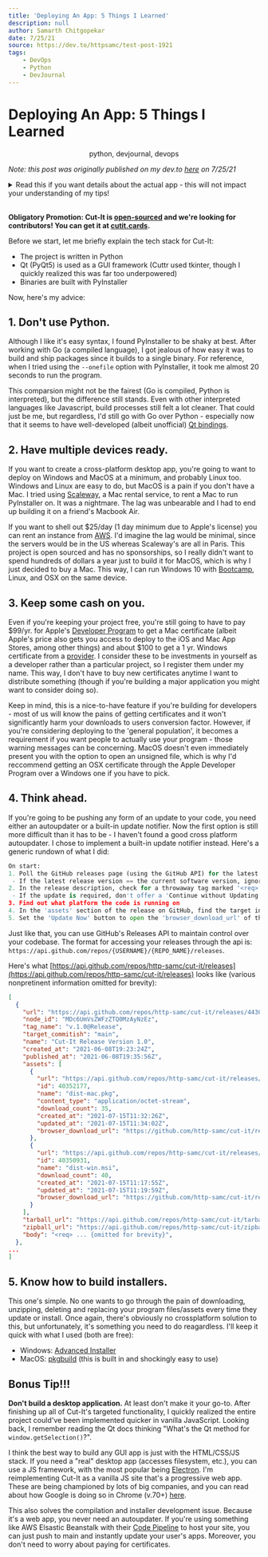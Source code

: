 ```yaml
---
title: 'Deploying An App: 5 Things I Learned'
description: null
author: Samarth Chitgopekar
date: 7/25/21
source: https://dev.to/httpsamc/test-post-1921
tags:
    - DevOps
    - Python
    - DevJournal
---
```


# Deploying An App: 5 Things I Learned
<p align="center">python, devjournal, devops</p>
<DevOps Python Devjournal/>

*Note: this post was originally published on my dev.to [here](https://dev.to/httpsamc/test-post-1921) on 7/25/21*

<details>
<summary>Read this if you want details about the actual app - this will not impact your understanding of my tips!</summary>
<br>

6 months ago, I set out to develop the perfect evidence procurement tool for High School Debate. That 'perfect tool' happened to be Cuttr:
[![Cuttr](https://i.gyazo.com/585c01b237054e6aa99e89c9093727e7.png)](https://gyazo.com/585c01b237054e6aa99e89c9093727e7)
Pretty quickly, some friends gave me their two cents and the program evolved into Cut-It. This was the first application I wanted to deploy to thousands of regular people. Here's what our latest beta version looked like:
![Cut-It Beta](https://dev-to-uploads.s3.amazonaws.com/uploads/articles/3rjej1yf0abx223li0yt.png)
Finally, this summer, after months of work, I launched Cut-It 1.0, our first release version. If you thought the jump from Cuttr to Cut-It beta was cool, check this out:
![Cut-It 1.0](https://dev-to-uploads.s3.amazonaws.com/uploads/articles/68s3faqyz4imlfguhb3e.png)

I'm aware many of you have no idea what makes this project useful because High School Debate tech isn't exactly commonplace in dev circles. Luckily that's not the point of this post. When deploying Cut-It, I had to go through several hurdles and frankly, if I were rebuilding this project from scratch, I would do it completely differently. My advice should apply to anyone, so that's the point of this writeup.
</details>
<br>

**Obligatory Promotion: Cut-It is [open-sourced](https://github.com/http-samc/cut-it) and we're looking for contributors! You can get it at [cutit.cards](http://cutit.cards).**

Before we start, let me briefly explain the tech stack for Cut-It:
- The project is written in Python
- Qt (PyQt5) is used as a GUI framework (Cuttr used tkinter, though I quickly realized this was far too underpowered)
- Binaries are built with PyInstaller

Now, here's my advice:

## 1. Don't use Python.
Although I like it's easy syntax, I found PyInstaller to be shaky at best. After working with Go (a compiled language), I got jealous of how easy it was to build and ship packages since it builds to a single binary. For reference, when I tried using the `--onefile` option with PyInstaller, it took me almost 20 seconds to run the program.

This comparsion might not be the fairest (Go is compiled, Python is interpreted), but the difference still stands. Even with other interpreted languages like Javascript, build processes still felt a lot cleaner. That could just be me, but regardless, I'd still go with Go over Python - especially now that it seems to have well-developed (albeit unofficial) [Qt bindings](https://github.com/therecipe/qt).

## 2. Have multiple devices ready.
If you want to create a cross-platform desktop app, you're going to want to deploy on Windows and MacOS at a minimum, and probably Linux too. Windows and Linux are easy to do, but MacOS is a pain if you don't have a Mac. I tried using [Scaleway](http://scaleway.com/), a Mac rental service, to rent a Mac to run PyInstaller on. It was a nightmare. The lag was unbearable and I had to end up building it on a friend's Macbook Air.

If you want to shell out $25/day (1 day minimum due to Apple's license) you can rent an instance from [AWS](https://aws.amazon.com/ec2/instance-types/mac/). I'd imagine the lag would be minimal, since the servers would be in the US whereas Scaleway's are all in Paris. This project is open sourced and has no sponsorships, so I really didn't want to spend hundreds of dollars a year just to build it for MacOS, which is why I just decided to buy a Mac. This way, I can run Windows 10 with [Bootcamp](https://support.apple.com/boot-camp), Linux, and OSX on the same device.

## 3. Keep some cash on you.
Even if you're keeping your project free, you're still going to have to pay $99/yr. for Apple's [Developer Program](https://developer.apple.com/enroll/) to get a Mac certificate (albeit Apple's price also gets you access to deploy to the iOS and Mac App Stores, among other things) and about $100 to get a 1 yr. Windows certificate from a [provider](https://docs.microsoft.com/en-us/windows-hardware/drivers/dashboard/get-a-code-signing-certificate). I consider these to be investments in yourself as a developer rather than a particular project, so I register them under my name. This way, I don't have to buy new certificates anytime I want to distribute something (though if you're building a major application you might want to consider doing so).

Keep in mind, this is a nice-to-have feature if you're building for developers - most of us will know the pains of getting certificates and it won't significantly harm your downloads to users conversion factor. However, if you're considering deploying to the 'general population', it becomes a requirement if you want people to actually use your program - those warning messages can be concerning. MacOS doesn't even immediately present you with the option to open an unsigned file, which is why I'd reccommend getting an OSX certificate through the Apple Developer Program over a Windows one if you have to pick.

## 4. Think ahead.
If you're going to be pushing any form of an update to your code, you need either an autoupdater or a built-in update notifier. Now the first option is still more difficult than it has to be - I haven't found a good cross platform autoupdater. I chose to implement a built-in update notifier instead. Here's a generic rundown of what I did:

```python
On start:
1. Poll the GitHub releases page (using the GitHub API) for the latest release
 - If the latest release version == the current software version, ignore the rest of these steps and load directly to the program
2. In the release description, check for a throwaway tag marked '<req>' signaling that the update is required
 - If the update is required, don't offer a 'Continue without Updating' option
3. Find out what platform the code is running on
4. In the 'assets' section of the release on GitHub, find the target installer (Windows: dist-win.msi, MacOS: dist-mac.pkg).
5. Set the 'Update Now' button to open the 'browser_download_url' of the appropriate installer
```
Just like that, you can use GitHub's Releases API to maintain control over your codebase. The format for accessing your releases through the api is: `https://api.github.com/repos/{USERNAME}/{REPO_NAME}/releases`.

Here's what [https://api.github.com/repos/http-samc/cut-it/releases](https://api.github.com/repos/http-samc/cut-it/releases) looks like (various nonpretinent information omitted for brevity):
```json
[
  {
    "url": "https://api.github.com/repos/http-samc/cut-it/releases/44302713",
    "node_id": "MDc6UmVsZWFzZTQ0MzAyNzEz",
    "tag_name": "v.1.0@Release",
    "target_commitish": "main",
    "name": "Cut-It Release Version 1.0",
    "created_at": "2021-06-08T19:23:24Z",
    "published_at": "2021-06-08T19:35:56Z",
    "assets": [
      {
        "url": "https://api.github.com/repos/http-samc/cut-it/releases/assets/40352177",
        "id": 40352177,
        "name": "dist-mac.pkg",
        "content_type": "application/octet-stream",
        "download_count": 35,
        "created_at": "2021-07-15T11:32:26Z",
        "updated_at": "2021-07-15T11:34:02Z",
        "browser_download_url": "https://github.com/http-samc/cut-it/releases/download/v.1.0%40Release/dist-mac.pkg"
      },
      {
        "url": "https://api.github.com/repos/http-samc/cut-it/releases/assets/40350931",
        "id": 40350931,
        "name": "dist-win.msi",
        "download_count": 40,
        "created_at": "2021-07-15T11:17:55Z",
        "updated_at": "2021-07-15T11:19:59Z",
        "browser_download_url": "https://github.com/http-samc/cut-it/releases/download/v.1.0%40Release/dist-win.msi"
      }
    ],
    "tarball_url": "https://api.github.com/repos/http-samc/cut-it/tarball/v.1.0@Release",
    "zipball_url": "https://api.github.com/repos/http-samc/cut-it/zipball/v.1.0@Release",
    "body": "<req> ... {omitted for brevity}",
  },
...
]
```

## 5. Know how to build installers.
This one's simple. No one wants to go through the pain of downloading, unzipping, deleting and replacing your program files/assets every time they update or install. Once again, there's obviously no crossplatform solution to this, but unfortunately, it's something you need to do reagardless. I'll keep it quick with what I used (both are free):
- Windows: [Advanced Installer](https://www.advancedinstaller.com/?utm_source=adwords&utm_medium=paid&utm_campaign=advancedinstaller&gclid=Cj0KCQjwl_SHBhCQARIsAFIFRVVsdjATYT_z4_JyATlznPCVGK8FiAmcnhu0XfWvjvLnchEXFsedpZgaAtTTEALw_wcB)
- MacOS: [pkgbuild](https://www.manpagez.com/man/1/pkgbuild/) (this is built in and shockingly easy to use)

## Bonus Tip!!!
**Don't build a desktop application.** At least don't make it your go-to. After finishing up all of Cut-It's targeted functionality, I quickly realized the entire project could've been implemented quicker in vanilla JavaScript. Looking back, I remember reading the Qt docs thinking "What's the Qt method for `window.getSelection()`?".

I think the best way to build any GUI app is just with the HTML/CSS/JS stack. If you need a "real" desktop app (accesses filesystem, etc.), you can use a JS framework, with the most popular being [Electron](https://www.electronjs.org/). I'm reimplementing Cut-It as a vanilla JS site that's a progressive web app. These are being championed by lots of big companies, and you can read about how Google is doing so in Chrome (v.70+) [here](https://www.simicart.com/blog/desktop-pwa/).

This also solves the compilation and installer development issue. Because it's a web app, you never need an autoupdater. If you're using something like AWS Elsastic Beanstalk with their [Code Pipeline](https://aws.amazon.com/getting-started/hands-on/continuous-deployment-pipeline/) to host your site, you can just push to main and instantly update your user's apps. Moreover, you don't need to worry about paying for certificates.